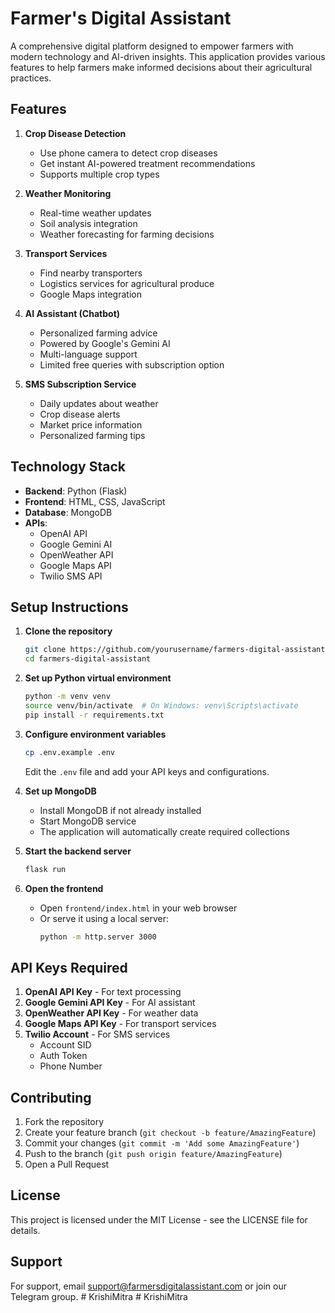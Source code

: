 # Farmer's Digital Assistant

A comprehensive digital platform designed to empower farmers with modern technology and AI-driven insights. This application provides various features to help farmers make informed decisions about their agricultural practices.

## Features

1. **Crop Disease Detection**
   - Use phone camera to detect crop diseases
   - Get instant AI-powered treatment recommendations
   - Supports multiple crop types

2. **Weather Monitoring**
   - Real-time weather updates
   - Soil analysis integration
   - Weather forecasting for farming decisions

3. **Transport Services**
   - Find nearby transporters
   - Logistics services for agricultural produce
   - Google Maps integration

4. **AI Assistant (Chatbot)**
   - Personalized farming advice
   - Powered by Google's Gemini AI
   - Multi-language support
   - Limited free queries with subscription option

5. **SMS Subscription Service**
   - Daily updates about weather
   - Crop disease alerts
   - Market price information
   - Personalized farming tips

## Technology Stack

- **Backend**: Python (Flask)
- **Frontend**: HTML, CSS, JavaScript
- **Database**: MongoDB
- **APIs**:
  - OpenAI API
  - Google Gemini AI
  - OpenWeather API
  - Google Maps API
  - Twilio SMS API

## Setup Instructions

1. **Clone the repository**
   ```bash
   git clone https://github.com/yourusername/farmers-digital-assistant.git
   cd farmers-digital-assistant
   ```

2. **Set up Python virtual environment**
   ```bash
   python -m venv venv
   source venv/bin/activate  # On Windows: venv\Scripts\activate
   pip install -r requirements.txt
   ```

3. **Configure environment variables**
   ```bash
   cp .env.example .env
   ```
   Edit the `.env` file and add your API keys and configurations.

4. **Set up MongoDB**
   - Install MongoDB if not already installed
   - Start MongoDB service
   - The application will automatically create required collections

5. **Start the backend server**
   ```bash
   flask run
   ```

6. **Open the frontend**
   - Open `frontend/index.html` in your web browser
   - Or serve it using a local server:
     ```bash
     python -m http.server 3000
     ```

## API Keys Required

1. **OpenAI API Key** - For text processing
2. **Google Gemini API Key** - For AI assistant
3. **OpenWeather API Key** - For weather data
4. **Google Maps API Key** - For transport services
5. **Twilio Account** - For SMS services
   - Account SID
   - Auth Token
   - Phone Number

## Contributing

1. Fork the repository
2. Create your feature branch (`git checkout -b feature/AmazingFeature`)
3. Commit your changes (`git commit -m 'Add some AmazingFeature'`)
4. Push to the branch (`git push origin feature/AmazingFeature`)
5. Open a Pull Request

## License

This project is licensed under the MIT License - see the LICENSE file for details.

## Support

For support, email support@farmersdigitalassistant.com or join our Telegram group. #   K r i s h i M i t r a  
 #   K r i s h i M i t r a  
 